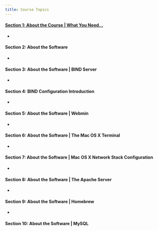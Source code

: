 ```yaml
---
title: Course Topics
---
```


#### [Section 1: About the Course | What You Need...](https://ebonsi.github.io/course-in-a-box/modules/tutorial/section1/)

-

#### Section 2: About the Software

-

#### Section 3: About the Software | BIND Server

-

#### Section 4: BIND Configuration Introduction

-

#### Section 5: About the Software | Webmin

-

#### Section 6: About the Software | The Mac OS X Terminal

-

#### Section 7: About the Software | Mac OS X Network Stack Configuration

-

#### Section 8: About the Software | The Apache Server

-

#### Section 9: About the Software | Homebrew

-

#### Section 10: About the Software | MySQL

